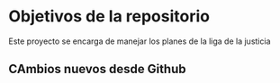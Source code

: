# Objetivos de la repositorio

Este proyecto se encarga de manejar los planes de la liga de la justicia

## CAmbios nuevos desde Github
